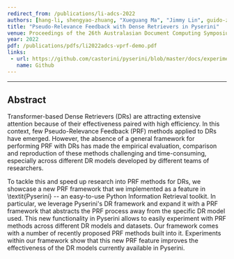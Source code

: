 ```yaml
---
redirect_from: /publications/li-adcs-2022
authors: [hang-li, shengyao-zhuang, "Xueguang Ma", "Jimmy Lin", guido-zuccon]
title: "Pseudo-Relevance Feedback with Dense Retrievers in Pyserini"
venue: Proceedings of the 26th Australasian Document Computing Symposium (ADCS 2022)
year: 2022
pdf: /publications/pdfs/li2022adcs-vprf-demo.pdf
links:
 - url: https://github.com/castorini/pyserini/blob/master/docs/experiments-vector-prf.md
   name: Github
---
```

---
## Abstract

Transformer-based Dense Retrievers (DRs) are attracting extensive attention because of their effectiveness paired with high efficiency. In this context, few Pseudo-Relevance Feedback (PRF) methods applied to DRs have emerged. However, the absence of a general framework for performing PRF with DRs has made the empirical evaluation, comparison and reproduction of these methods challenging and time-consuming, especially across different DR models developed by different teams of researchers. 

To tackle this and speed up research into PRF methods for DRs, we showcase a new PRF framework that we implemented as a feature in \textit{Pyserini} -- an easy-to-use Python Information Retrieval toolkit. In particular, we leverage Pyserini's DR framework and expand it with a PRF framework that abstracts the PRF process away from the specific DR model used. This new functionality in Pyserini allows to easily experiment with PRF methods across different DR models and datasets. Our framework comes with a number of recently proposed PRF methods built into it. Experiments  within our framework show that this new PRF feature improves the effectiveness of the DR models currently available in Pyserini.